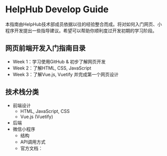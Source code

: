 
# HelpHub Develop Guide

本指南由HelpHub技术部成员依据以往的经验整合而成。将对如何入门网页、小程序开发提出一些指导建议。希望可以帮助你顺利度过开发初期的学习阶段。





## 网页前端开发入门指南目录

- Week 1：学习使用GitHub & 初步了解网页开发
- Week 2：了解HTML, CSS, JavaScript
- Week 3：了解Vue.js, Vuetify 并完成第一个网页设计





## 技术栈分类

* 前端设计
  * HTML, JavaScript, CSS
  * Vue.js (Vuetify)
* 后端
* 微信小程序
  * 结构
  * API调用方式
  * 官方文档：

